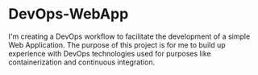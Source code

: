 # DevOps-WebApp
I'm creating a DevOps workflow to facilitate the development of a simple Web Application. The purpose of this project is for me to build up experience with DevOps technologies used for purposes like containerization and continuous integration.
